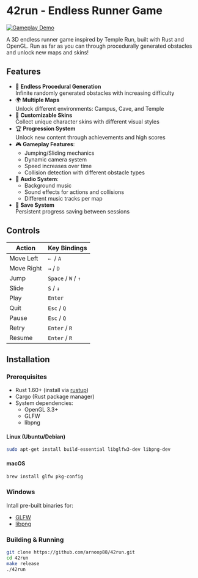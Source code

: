 # 42run - Endless Runner Game

[![Gameplay Demo](https://i.imgur.com/a/NCGadaM.gif)](https://imgur.com/a/NCGadaM)

A 3D endless runner game inspired by Temple Run, built with Rust and OpenGL. Run as far as you can through procedurally generated obstacles and unlock new maps and skins!

## Features

- 🏃 **Endless Procedural Generation**  
  Infinite randomly generated obstacles with increasing difficulty
- 🌍 **Multiple Maps**  
  Unlock different environments: Campus, Cave, and Temple
- 🎨 **Customizable Skins**  
  Collect unique character skins with different visual styles
- 🏆 **Progression System**  
  Unlock new content through achievements and high scores
- 🎮 **Gameplay Features**:
  - Jumping/Sliding mechanics
  - Dynamic camera system
  - Speed increases over time
  - Collision detection with different obstacle types
- 🎵 **Audio System**:
  - Background music
  - Sound effects for actions and collisions
  - Different music tracks per map
- 💾 **Save System**  
  Persistent progress saving between sessions

## Controls
| Action          | Key Bindings           |
|-----------------|------------------------|
| Move Left       | `← `/ `A`              |
| Move Right      | `→` / `D`              |
| Jump            | `Space` / `W` / `↑`    |
| Slide           | `S` / `↓`              |
| Play            | `Enter`                |
| Quit            | `Esc` / `Q`            |
| Pause           | `Esc` / `Q`            |
| Retry           | `Enter` / `R`          |
| Resume          | `Enter` / `R`          |

## Installation

### Prerequisites
- Rust 1.60+ (install via [rustup](https://rustup.rs/))
- Cargo (Rust package manager)
- System dependencies:
  - OpenGL 3.3+
  - GLFW
  - libpng

#### Linux (Ubuntu/Debian)
```bash
sudo apt-get install build-essential libglfw3-dev libpng-dev
```

#### macOS
```bash
brew install glfw pkg-config
```

### Windows
Intall pre-built binaries for:
- [GLFW](https://www.glfw.org/download.html)
- [libpng](https://gnuwin32.sourceforge.net/packages/libpng.htm)

### Building & Running
```bash
git clone https://github.com/arnoop88/42run.git
cd 42run
make release
./42run
```